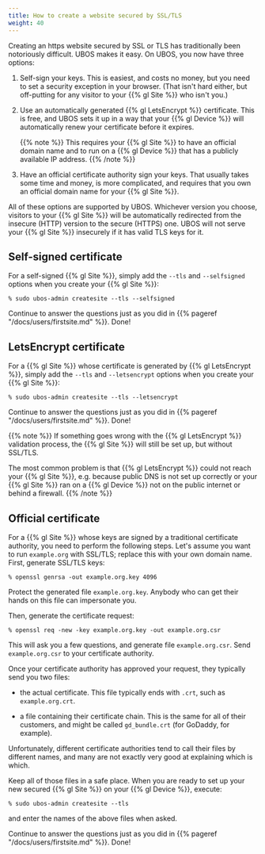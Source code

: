 ```yaml
---
title: How to create a website secured by SSL/TLS
weight: 40
---
```


Creating an https website secured by SSL or TLS has traditionally been
notoriously difficult. UBOS makes it easy. On UBOS, you now have three options:

1. Self-sign your keys. This is easiest, and costs no money, but you need to set a
   security exception in your browser. (That isn't hard either, but off-putting for
   any visitor to your {{% gl Site %}} who isn't you.)

1. Use an automatically generated {{% gl LetsEncrypt %}}
   certificate. This is free, and UBOS sets it up in a way that your {{% gl Device %}}
   will automatically renew your certificate before it expires.

   {{% note %}}
   This requires your {{% gl Site %}} to have an official domain
   name and to run on a {{% gl Device %}} that has a publicly available IP address.
   {{% /note %}}

1. Have an official certificate authority sign your keys. That usually takes some time
   and money, is more complicated, and requires that you own an official domain name
   for your {{% gl Site %}}.

All of these options are supported by UBOS. Whichever version you choose, visitors
to your {{% gl Site %}} will be automatically redirected from the insecure (HTTP)
version to the secure (HTTPS) one. UBOS will not serve your {{% gl Site %}} insecurely
if it has valid TLS keys for it.

## Self-signed certificate

For a self-signed {{% gl Site %}}, simply add the ``--tls`` and ``--selfsigned`` options
when you create your {{% gl Site %}}:

```
% sudo ubos-admin createsite --tls --selfsigned
```

Continue to answer the questions just as you did in {{% pageref "/docs/users/firstsite.md" %}}.
Done!

## LetsEncrypt certificate

For a {{% gl Site %}} whose certificate is generated by {{% gl LetsEncrypt %}}, simply add
the ``--tls`` and ``--letsencrypt`` options when you create your {{% gl Site %}}:

```
% sudo ubos-admin createsite --tls --letsencrypt
```

Continue to answer the questions just as you did in {{% pageref "/docs/users/firstsite.md" %}}.
Done!

{{% note %}}
If something goes wrong with the {{% gl LetsEncrypt %}} validation process, the {{% gl Site %}}
will still be set up, but without SSL/TLS.

The most common problem is that {{% gl LetsEncrypt %}} could not reach your {{% gl Site %}},
e.g. because public DNS is not set up correctly or your {{% gl Site %}} ran on a {{% gl Device %}}
not on the public internet or behind a firewall.
{{% /note %}}

## Official certificate

For a {{% gl Site %}} whose keys are signed by a traditional certificate authority, you need to
perform the following steps. Let's assume you want to run ``example.org`` with SSL/TLS; replace
this with your own domain name. First, generate SSL/TLS keys:

```
% openssl genrsa -out example.org.key 4096
```

Protect the generated file ``example.org.key``. Anybody who can get their hands on this
file can impersonate you.

Then, generate the certificate request:

```
% openssl req -new -key example.org.key -out example.org.csr
```

This will ask you a few questions, and generate file ``example.org.csr``. Send
``example.org.csr`` to your certificate authority.

Once your certificate authority has approved your request, they typically send you
two files:

* the actual certificate. This file typically ends with ``.crt``, such as
  ``example.org.crt``.

* a file containing their certificate chain. This is the same for all of their
  customers, and might be called ``gd_bundle.crt`` (for GoDaddy, for example).

Unfortunately, different certificate authorities tend to call their files by
different names, and many are not exactly very good at explaining which is which.

Keep all of those files in a safe place. When you are ready to set up your new
secured {{% gl Site %}} on your {{% gl Device %}}, execute:

```
% sudo ubos-admin createsite --tls
```

and enter the names of the above files when asked.

Continue to answer the questions just as you did in {{% pageref "/docs/users/firstsite.md" %}}.
Done!

